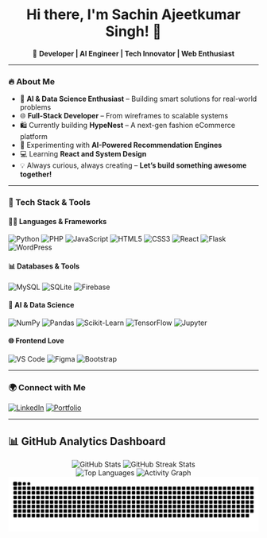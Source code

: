 <h1 align="center">Hi there, I'm Sachin Ajeetkumar Singh! 👋</h1>

<p align="center">
🚀 <strong>Developer | AI Engineer | Tech Innovator | Web Enthusiast</strong>  
</p>

---

### 🔥 About Me

- 🧠 **AI & Data Science Enthusiast** – Building smart solutions for real-world problems  
- 🌐 **Full-Stack Developer** – From wireframes to scalable systems  
- 🛍️ Currently building **HypeNest** – A next-gen fashion eCommerce platform  
- 🤖 Experimenting with **AI-Powered Recommendation Engines**  
- 💻 Learning **React and System Design**  
- 💡 Always curious, always creating – **Let’s build something awesome together!**

---

### 💼 Tech Stack & Tools

#### 👨‍💻 Languages & Frameworks
![Python](https://img.shields.io/badge/Python-FFD43B?style=for-the-badge&logo=python&logoColor=darkblue)
![PHP](https://img.shields.io/badge/PHP-777BB4?style=for-the-badge&logo=php&logoColor=white)
![JavaScript](https://img.shields.io/badge/JavaScript-F7DF1E?style=for-the-badge&logo=javascript&logoColor=black)
![HTML5](https://img.shields.io/badge/HTML5-E34F26?style=for-the-badge&logo=html5&logoColor=white)
![CSS3](https://img.shields.io/badge/CSS3-1572B6?style=for-the-badge&logo=css3&logoColor=white)
![React](https://img.shields.io/badge/React-61DAFB?style=for-the-badge&logo=react&logoColor=black)
![Flask](https://img.shields.io/badge/Flask-000000?style=for-the-badge&logo=flask&logoColor=white)
![WordPress](https://img.shields.io/badge/WordPress-21759B?style=for-the-badge&logo=wordpress&logoColor=white)

#### 📊 Databases & Tools
![MySQL](https://img.shields.io/badge/MySQL-4479A1?style=for-the-badge&logo=mysql&logoColor=white)
![SQLite](https://img.shields.io/badge/SQLite-003B57?style=for-the-badge&logo=sqlite&logoColor=white)
![Firebase](https://img.shields.io/badge/Firebase-FFCA28?style=for-the-badge&logo=firebase&logoColor=black)

#### 🧠 AI & Data Science
![NumPy](https://img.shields.io/badge/NumPy-013243?style=for-the-badge&logo=numpy&logoColor=white)
![Pandas](https://img.shields.io/badge/Pandas-150458?style=for-the-badge&logo=pandas&logoColor=white)
![Scikit-Learn](https://img.shields.io/badge/scikit--learn-F7931E?style=for-the-badge&logo=scikit-learn&logoColor=white)
![TensorFlow](https://img.shields.io/badge/TensorFlow-FF6F00?style=for-the-badge&logo=tensorflow&logoColor=white)
![Jupyter](https://img.shields.io/badge/Jupyter-F37626?style=for-the-badge&logo=jupyter&logoColor=white)

#### 🌐 Frontend Love
![VS Code](https://img.shields.io/badge/VS_Code-007ACC?style=for-the-badge&logo=visual-studio-code&logoColor=white)
![Figma](https://img.shields.io/badge/Figma-F24E1E?style=for-the-badge&logo=figma&logoColor=white)
![Bootstrap](https://img.shields.io/badge/Bootstrap-563D7C?style=for-the-badge&logo=bootstrap&logoColor=white)

---

### 🌍 Connect with Me

[![LinkedIn](https://img.shields.io/badge/LinkedIn-0A66C2?style=for-the-badge&logo=linkedin&logoColor=white)](https://www.linkedin.com/in/sachin-singh-champion008/)
[![Portfolio](https://img.shields.io/badge/Portfolio-FF5722?style=for-the-badge&logo=web&logoColor=white)](https://sachinsingh008.github.io/portfolio/)

---

## 📊 GitHub Analytics Dashboard

<div align="center">
  <picture>
    <source media="(max-width: 768px)" srcset="https://github-readme-stats.vercel.app/api?username=SachinSingh008&show_icons=true&theme=tokyonight&hide_border=true&bg_color=0D1117&title_color=00FFFF&icon_color=FF6B6B&text_color=FFFFFF&border_radius=10">
    <img width="49%" src="https://github-readme-stats.vercel.app/api?username=SachinSingh008&show_icons=true&theme=tokyonight&hide_border=true&bg_color=0D1117&title_color=00FFFF&icon_color=FF6B6B&text_color=FFFFFF&border_radius=10" alt="GitHub Stats" style="max-width: 100%; height: auto;" />
  </picture>
  <picture>
    <source media="(max-width: 768px)" srcset="https://github-readme-streak-stats.herokuapp.com?user=SachinSingh008&theme=tokyonight&hide_border=true&background=0D1117&stroke=00FFFF&ring=FF6B6B&fire=FF6B6B&currStreakLabel=FFFFFF&border_radius=10">
    <img width="49%" src="https://github-readme-streak-stats.herokuapp.com?user=SachinSingh008&theme=tokyonight&hide_border=true&background=0D1117&stroke=00FFFF&ring=FF6B6B&fire=FF6B6B&currStreakLabel=FFFFFF&border_radius=10" alt="GitHub Streak Stats" style="max-width: 100%; height: auto;" />
  </picture>
</div>

<div align="center">
  <picture>
    <source media="(max-width: 768px)" srcset="https://github-readme-stats.vercel.app/api/top-langs/?username=SachinSingh008&layout=compact&theme=tokyonight&hide_border=true&bg_color=0D1117&title_color=00FFFF&text_color=FFFFFF&border_radius=10">
    <img width="49%" src="https://github-readme-stats.vercel.app/api/top-langs/?username=SachinSingh008&layout=donut&theme=tokyonight&hide_border=true&bg_color=0D1117&title_color=00FFFF&text_color=FFFFFF&border_radius=10" alt="Top Languages" style="max-width: 100%; height: auto;" />
  </picture>
  <picture>
    <source media="(max-width: 768px)" srcset="https://github-readme-activity-graph.vercel.app/graph?username=SachinSingh008&theme=tokyo-night&bg_color=0D1117&color=FFFFFF&line=00FFFF&point=FF6B6B&area=true&hide_border=true&border_radius=10&height=250">
    <img width="49%" src="https://github-readme-activity-graph.vercel.app/graph?username=SachinSingh008&theme=tokyo-night&bg_color=0D1117&color=FFFFFF&line=00FFFF&point=FF6B6B&area=true&hide_border=true&border_radius=10" alt="Activity Graph" style="max-width: 100%; height: auto;" />
  </picture>
</div>

<div align="center">
  <picture>
    <source media="(prefers-color-scheme: dark)" srcset="https://raw.githubusercontent.com/SachinSingh008/SachinSingh008/output/github-contribution-grid-snake-dark.svg">
    <source media="(prefers-color-scheme: light)" srcset="https://raw.githubusercontent.com/SachinSingh008/SachinSingh008/output/github-contribution-grid-snake.svg">
    <img alt="github contribution grid snake animation" src="https://raw.githubusercontent.com/SachinSingh008/SachinSingh008/output/github-contribution-grid-snake.svg">
  </picture>
</div>
